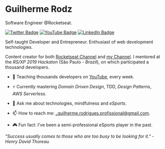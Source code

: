 # Guilherme Rodz

Software Engineer @Rocketseat.

[![Twitter Badge](https://img.shields.io/twitter/follow/guilherme_rodz?color=%23f45d22&label=%40guilherme_rodz&logo=twitter&logoColor=white&style=for-the-badge)](https://twitter.com/guilherme_rodz)
[![YouTube Badge](https://img.shields.io/badge/youtube--%23c43e09?style=for-the-badge&logo=youtube)](https://youtube.com/guilhermerodz)
[![LinkedIn Badge](https://img.shields.io/badge/linkedin--%238f2d07?style=for-the-badge&logo=linkedin&logoColor=white)](https://linkedin.com/in/guilhermerodz)

Self-taught Developer and Entrepreneur. Enthusiast of web development technologies.

Content creator for both [Rocketseat Channel](https://www.youtube.com/watch?v=x4FdZd2-_uU&list=PL85ITvJ7FLohTZv9cC5-PrZ39Q3cugWqp&index=2) and [my Channel](https://youtube.com/guilhermerodz). I mentored at the _RS/XP 2019 Hackaton_ (São Paulo - _Brazil_), on which participated a thousand developers.

- 🎥 Teaching thousands developers on [YouTube](https://youtube.com/rocketseat), every week.

- ⚡ Currently mastering _Domain Driven Design_, TDD, _Design Patterns_, _AWS Serverless_.

- 💬 Ask me about technologies, mindfulness and _eSports_.

- 📫 How to reach me: _guilherme.rodrigues.profissional@gmail.com.

- 🎮 Fun fact: I've been a semi-professional eSports player in the past.

_"Success usually comes to those who are too busy to be looking for it." - Henry David Thoreau_
